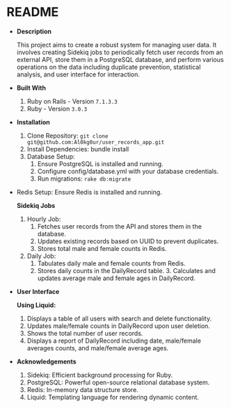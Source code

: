 # README

* **Description**

	This project aims to create a robust system for managing user data. It involves creating Sidekiq jobs to periodically fetch user records from an external API, store them in a PostgreSQL database, and perform various operations on the data including duplicate prevention, statistical analysis, and user interface for interaction.
* **Built With**
	1. Ruby on Rails - Version `7.1.3.3`
	2. Ruby - Version `3.0.3`

* **Installation**
	1. Clone Repository: `git clone git@github.com:Al0kg0ur/user_records_app.git`
	2. Install Dependencies: bundle install
	3. Database Setup: 	
	   1. Ensure PostgreSQL is installed and running.
	   2. Configure config/database.yml with your database credentials.
  	   3. Run migrations: `rake db:migrate`

* Redis Setup:
  Ensure Redis is installed and running.

  **Sidekiq Jobs**
	1. Hourly Job:
		1. Fetches user records from the API and stores them in the database.
  		2. Updates existing records based on UUID to prevent duplicates.
		3. Stores total male and female counts in Redis.
	2. Daily Job:
		1. Tabulates daily male and female counts from Redis.
  		2. Stores daily counts in the DailyRecord table.
    		3. Calculates and updates average male and female ages in DailyRecord.

* **User Interface**
  
	**Using Liquid:**
	1. Displays a table of all users with search and delete functionality.
	2. Updates male/female counts in DailyRecord upon user deletion.
	3. Shows the total number of user records.
	4. Displays a report of DailyRecord including date, male/female averages counts, and male/female average ages.

* **Acknowledgements**
	1. Sidekiq: Efficient background processing for Ruby.
	2. PostgreSQL: Powerful open-source relational database system.
	3. Redis: In-memory data structure store.
	4. Liquid: Templating language for rendering dynamic content.

